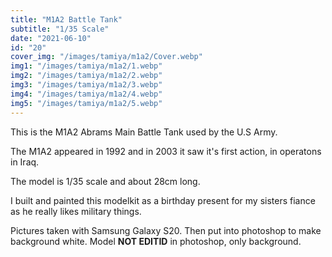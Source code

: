 ```yaml
---
title: "M1A2 Battle Tank"
subtitle: "1/35 Scale"
date: "2021-06-10"
id: "20"
cover_img: "/images/tamiya/m1a2/Cover.webp"
img1: "/images/tamiya/m1a2/1.webp"
img2: "/images/tamiya/m1a2/2.webp"
img3: "/images/tamiya/m1a2/3.webp"
img4: "/images/tamiya/m1a2/4.webp"
img5: "/images/tamiya/m1a2/5.webp"
---
```


This is the M1A2 Abrams Main Battle Tank used by the U.S Army.

The M1A2 appeared in 1992 and in 2003 it saw it's first action, in operatons in Iraq.

The model is 1/35 scale and about 28cm long.

I built and painted this modelkit as a birthday present for my sisters fiance as he really likes military things.

Pictures taken with Samsung Galaxy S20. Then put into photoshop to make background white. Model **NOT EDITID** in photoshop, only background.